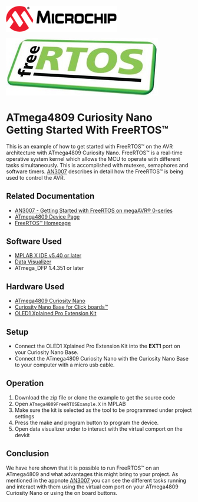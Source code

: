 <a href="https://www.microchip.com" rel="nofollow"><img src="images/microchip.png" alt="MCHP" width="300"/></a>

![Freertos](images/freeRTOS.png)

# ATmega4809 Curiosity Nano Getting Started With FreeRTOS™

This is an example of how to get started with FreeRTOS™ on the AVR architecture with ATmega4809 Curiosity Nano. FreeRTOS™ is a real-time operative system kernel which allows the MCU to operate with different tasks simultaneously. This is accomplished with mutexes, semaphores and software timers. [AN3007](#Related-Documentation) describes in detail how the FreeRTOS™ is being used to control the AVR.

## Related Documentation

- [AN3007 - Getting Started with FreeRTOS on megaAVR® 0-series](https://www.microchip.com/wwwAppNotes/AppNotes.aspx?appnote=en610121)
- [ATmega4809 Device Page](https://www.microchip.com/wwwproducts/en/ATMEGA4809)
- [FreeRTOS™ Homepage](https://www.freertos.org/index.html)

## Software Used

- [MPLAB X IDE v5.40 or later](https://www.microchip.com/mplab/mplab-x-ide)
- [Data Visualizer](https://www.microchip.com/mplab/avr-support/data-visualizer)
- ATmega_DFP 1.4.351 or later

## Hardware Used

- [ATmega4809 Curiosity Nano](https://www.microchip.com/developmenttools/ProductDetails/DM320115)
- [Curiosity Nano Base for Click boards™](https://www.microchip.com/developmenttools/ProductDetails/AC164162)
- [OLED1 Xplained Pro Extension Kit](https://www.microchip.com/developmenttools/ProductDetails/ATOLED1-XPRO)

## Setup

* Connect the OLED1 Xplained Pro Extension Kit into the **EXT1** port on your Curiosity Nano Base.
* Connect the ATmega4809 Curiosity Nano with the Curiosity Nano Base to your computer with a micro usb cable.

## Operation

1. Download the zip file or clone the example to get the source code
2. Open `ATmega4809FreeRTOSExample.X` in MPLAB
3. Make sure the kit is selected as the tool to be programmed under project settings
4. Press the make and program button to program the device.
5. Open data visualizer under to interact with the virtual comport on the devkit

## Conclusion

We have here shown that it is possible to run FreeRTOS™ on an ATmega4809 and what advantages this might bring to your project. As mentioned in the appnote [AN3007](#Related-Documentation) you can see the different tasks running and interact with them using the virtual com port on your ATmega4809 Curiosity Nano or using the on board buttons. 